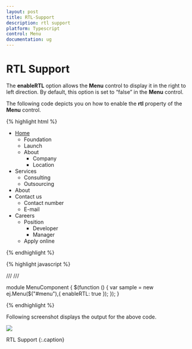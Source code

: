 ```yaml
---
layout: post
title: RTL-Support
description: rtl support
platform: Typescript
control: Menu
documentation: ug
---
```


# RTL Support

The **enableRTL** option allows the **Menu** control to display it in the right to left direction. By default, this option is set to “false” in the **Menu** control.

The following code depicts you on how to enable the **rtl** property of the **Menu** control.


{% highlight html %}

    
<div>
    <ul id="menu">
        <li id="home">
            <a href="#">Home</a>
            <ul>
                <li><a>Foundation</a></li>
                <li><a>Launch</a></li>
                <li>
                    <a>About</a>
                    <ul>
                        <li><a>Company</a></li>
                        <li><a>Location</a></li>
                    </ul>
                </li>
            </ul>
        </li>
        <li id="Services">
            <a>Services</a>
            <ul>
                <li><a>Consulting</a></li>
                <li><a>Outsourcing</a></li>
            </ul>
        </li>
        <li id="About"><a>About</a></li>
        <li id="Contact">
            <a>Contact us</a>
            <ul>
                <li><a>Contact number</a></li>
                <li><a>E-mail</a></li>
            </ul>
        </li>
        <li id="Careers">
            <a>Careers</a>
            <ul>
                <li>
                    <a>Position</a>
                    <ul>
                        <li><a>Developer</a></li>
                        <li><a>Manager</a></li>
                    </ul>
                </li>
                <li><a>Apply online</a></li>
            </ul>
        </li>
    </ul>
</div>

{% endhighlight %}


{% highlight javascript %}

/// <reference path="../tsfiles/jquery.d.ts" />
/// <reference path="../tsfiles/ej.web.all.d.ts" />


module MenuComponent {
    $(function () {
         var sample = new ej.Menu($("#menu"),{
            enableRTL: true 
        });
    });
}

{% endhighlight %}

Following screenshot displays the output for the above code.

![](/js/Menu/RTL-Support_images/RTL-Support_img1.png)

RTL Support
{:.caption}


